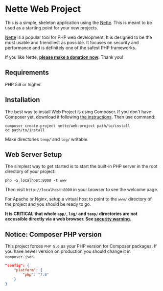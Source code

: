 Nette Web Project
=================

This is a simple, skeleton application using the [Nette](https://nette.org). This is meant to be used as a starting
point for your new projects.

[Nette](https://nette.org) is a popular tool for PHP web development. It is designed to be the most usable and
friendliest as possible. It focuses on security and performance and is definitely one of the safest PHP frameworks.

If you like Nette, **[please make a donation now](https://nette.org/donate)**. Thank you!


Requirements
------------

PHP 5.6 or higher.


Installation
------------

The best way to install Web Project is using Composer. If you don't have Composer yet, download it
following [the instructions](https://doc.nette.org/composer). Then use command:

	composer create-project nette/web-project path/to/install
	cd path/to/install

Make directories `temp/` and `log/` writable.


Web Server Setup
----------------

The simplest way to get started is to start the built-in PHP server in the root directory of your project:

	php -S localhost:8000 -t www

Then visit `http://localhost:8000` in your browser to see the welcome page.

For Apache or Nginx, setup a virtual host to point to the `www/` directory of the project and you should be ready to go.

**It is CRITICAL that whole `app/`, `log/` and `temp/` directories are not accessible directly via a web browser.
See [security warning](https://nette.org/security-warning).**

Notice: Composer PHP version
----------------------------
This project forces `PHP 5.6` as your PHP version for Composer packages. If you have newer version on production you
should change it in `composer.json`.

```json
"config": {
	"platform": {
		"php": "7.0"
	}
}
```
